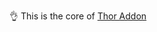 👌 This is the core of <a href="https://github.com/MwSpaceLLC/thorhttps://github.com/MwSpaceLLC/thor" target="_blank">Thor Addon</a>
